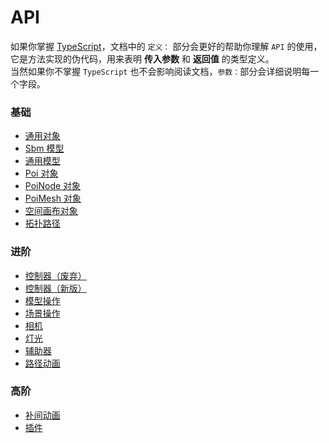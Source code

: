 # API

如果你掌握 [TypeScript](https://www.typescriptlang.org/)，文档中的 `定义：` 部分会更好的帮助你理解 `API` 的使用，它是方法实现的伪代码，用来表明 **传入参数** 和 **返回值** 的类型定义。
<br>
当然如果你不掌握 `TypeScript` 也不会影响阅读文档，`参数：`部分会详细说明每一个字段。

### 基础
  - [通用对象](./object)
  - [Sbm 模型](./sbm)
  - [通用模型](./model)
  - [Poi 对象](./poi)
  - [PoiNode 对象](./poiNode)
  - [PoiMesh 对象](./poiMesh)
  - [空间画布对象](./canvas3D)
  - [拓扑路径](./topology)

### 进阶
  - [控制器（废弃）](./controls-legacy)
  - [控制器（新版）](./controls)
  - [模型操作](./modelTool)
  - [场景操作](./sceneTool)
  - [相机](./camera)
  - [灯光](./light)
  - [辅助器](./helper)
  - [路径动画](./path-animation)

### 高阶
  - [补间动画](./animation)
  - [插件](./plugin)
